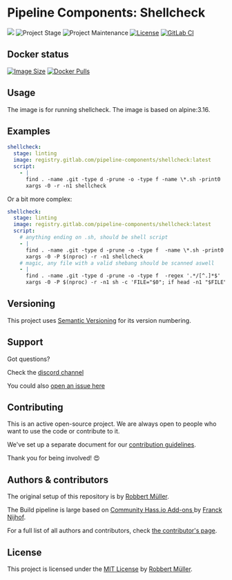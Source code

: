 # Pipeline Components: Shellcheck

[![][gitlab-repo-shield]][repository]
![Project Stage][project-stage-shield]
![Project Maintenance][maintenance-shield]
[![License][license-shield]](LICENSE)
[![GitLab CI][gitlabci-shield]][gitlabci]

## Docker status

[![Image Size][size-shield]][dockerhub]
[![Docker Pulls][pulls-shield]][dockerhub]

## Usage

The image is for running shellcheck. The image is based on alpine:3.16.

## Examples

```yaml
shellcheck:
  stage: linting
  image: registry.gitlab.com/pipeline-components/shellcheck:latest
  script:
    - |
      find . -name .git -type d -prune -o -type f -name \*.sh -print0 |
      xargs -0 -r -n1 shellcheck
```

Or a bit more complex:

```yaml
shellcheck:
  stage: linting
  image: registry.gitlab.com/pipeline-components/shellcheck:latest
  script:
    # anything ending on .sh, should be shell script
    - |
      find . -name .git -type d -prune -o -type f  -name \*.sh -print0 |
      xargs -0 -P $(nproc) -r -n1 shellcheck
    # magic, any file with a valid shebang should be scanned aswell
    - |
      find . -name .git -type d -prune -o -type f  -regex '.*/[^.]*$'   -print0 |
      xargs -0 -P $(nproc) -r -n1 sh -c 'FILE="$0"; if head -n1 "$FILE" |grep -q "^#\\! \?/.\+\(ba|d|k\)\?sh" ; then shellcheck "$FILE" ; else /bin/true ; fi '
```

## Versioning

This project uses [Semantic Versioning][semver] for its version numbering.

## Support

Got questions?

Check the [discord channel][discord]

You could also [open an issue here][issue]

## Contributing

This is an active open-source project. We are always open to people who want to
use the code or contribute to it.

We've set up a separate document for our [contribution guidelines][contributing-link].

Thank you for being involved! 😍

## Authors & contributors

The original setup of this repository is by [Robbert Müller][mjrider].

The Build pipeline is large based on [Community Hass.io Add-ons
][hassio-addons] by [Franck Nijhof][frenck].

For a full list of all authors and contributors,
check [the contributor's page][contributors].

## License

This project is licensed under the [MIT License](./LICENSE) by [Robbert Müller][mjrider].

[contributing-link]: https://pipeline-components.dev/contributing/
[contributors]: https://gitlab.com/pipeline-components/shellcheck/-/graphs/main
[discord]: https://discord.gg/vhxWFfP
[dockerhub]: https://hub.docker.com/r/pipelinecomponents/shellcheck
[frenck]: https://github.com/frenck
[gitlab-repo-shield]: https://img.shields.io/badge/Source-Gitlab-orange.svg?logo=gitlab
[gitlabci-shield]: https://img.shields.io/gitlab/pipeline/pipeline-components/shellcheck.svg
[gitlabci]: https://gitlab.com/pipeline-components/shellcheck/-/commits/main
[hassio-addons]: https://github.com/hassio-addons
[issue]: https://gitlab.com/pipeline-components/shellcheck/issues
[license-shield]: https://img.shields.io/badge/License-MIT-green.svg
[maintenance-shield]: https://img.shields.io/maintenance/yes/2025.svg
[mjrider]: https://gitlab.com/mjrider
[project-stage-shield]: https://img.shields.io/badge/project%20stage-production%20ready-brightgreen.svg
[pulls-shield]: https://img.shields.io/docker/pulls/pipelinecomponents/shellcheck.svg?logo=docker
[repository]: https://gitlab.com/pipeline-components/shellcheck
[semver]: http://semver.org/spec/v2.0.0.html
[size-shield]: https://img.shields.io/docker/image-size/pipelinecomponents/shellcheck.svg?logo=docker

